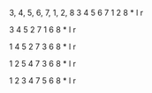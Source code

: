 3, 4, 5, 6, 7, 1, 2, 8
3 4 5 6 7 1 2 8
      *
      l     r

3 4 5 2 7 1 6 8
      *
l         r

1 4 5 2 7 3 6 8
      *
  l   r

1 2 5 4 7 3 6 8
      *
    l     r

1 2 3 4 7 5 6 8
      * 
      l 
      r


